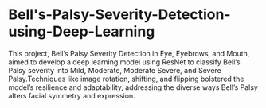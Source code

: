 # Bell's-Palsy-Severity-Detection-using-Deep-Learning
This project, Bell’s Palsy Severity Detection in Eye, Eyebrows, and Mouth, aimed to develop a deep learning model using ResNet to classify Bell’s Palsy severity into Mild, Moderate, Moderate Severe, and Severe Palsy.Techniques like image rotation, shifting, and flipping bolstered the model’s resilience and adaptability, addressing the diverse ways Bell’s Palsy alters facial symmetry and expression.
